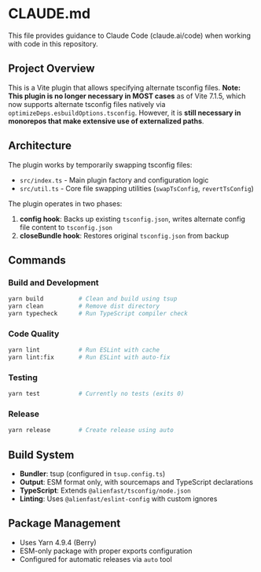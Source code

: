 # CLAUDE.md

This file provides guidance to Claude Code (claude.ai/code) when working with code in this repository.

## Project Overview

This is a Vite plugin that allows specifying alternate tsconfig files. **Note: This plugin is no longer necessary in MOST cases** as of Vite 7.1.5, which now supports alternate tsconfig files natively via `optimizeDeps.esbuildOptions.tsconfig`. However, it is **still necessary in monorepos that make extensive use of externalized paths**.

## Architecture

The plugin works by temporarily swapping tsconfig files:

- `src/index.ts` - Main plugin factory and configuration logic
- `src/util.ts` - Core file swapping utilities (`swapTsConfig`, `revertTsConfig`)

The plugin operates in two phases:

1. **config hook**: Backs up existing `tsconfig.json`, writes alternate config file content to `tsconfig.json`
2. **closeBundle hook**: Restores original `tsconfig.json` from backup

## Commands

### Build and Development

```bash
yarn build          # Clean and build using tsup
yarn clean          # Remove dist directory
yarn typecheck      # Run TypeScript compiler check
```

### Code Quality

```bash
yarn lint           # Run ESLint with cache
yarn lint:fix       # Run ESLint with auto-fix
```

### Testing

```bash
yarn test           # Currently no tests (exits 0)
```

### Release

```bash
yarn release        # Create release using auto
```

## Build System

- **Bundler**: tsup (configured in `tsup.config.ts`)
- **Output**: ESM format only, with sourcemaps and TypeScript declarations
- **TypeScript**: Extends `@alienfast/tsconfig/node.json`
- **Linting**: Uses `@alienfast/eslint-config` with custom ignores

## Package Management

- Uses Yarn 4.9.4 (Berry)
- ESM-only package with proper exports configuration
- Configured for automatic releases via `auto` tool
